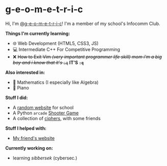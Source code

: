 # g-e-o-m-e-t-r-i-c
Hi, I'm [@g-e-o-m-e-t-r-i-c](https://github.com/g-e-o-m-e-t-r-i-c/g-e-o-m-e-t-r-i-c)! I'm a member of my school's Infocomm Club.

__Things I'm currently learning:__
- 🌐 Web Development (HTML5, CSS3, JS)
- 💻 Intermediate C++ For Competitive Programming
- ❌ ~~How to Exit Vim *(very important programmer life skill)* _mom i'm a big boy and i know that it's_ `:q`~~ **IT'S `:q`**

__Also interested in:__
- 🧮 Mathematics (I especially like Algebra)
- 🎹 Piano

__Stuff I did:__
- A [random website](https://github.com/g-e-o-m-e-t-r-i-c/final-web-project) for school
- A Python `arcade` [Shooter Game](https://github.com/g-e-o-m-e-t-r-i-c/shooter-game)
- A collection of [ciphers](https://github.com/g-e-o-m-e-t-r-i-c/ciphers), with some friends

__Stuff I helped with:__
- [My friend's website](https://github.com/felixaniverseesaw/fass)

__Currently working on:__
- learning _sibbersek_ (cybersec.)
